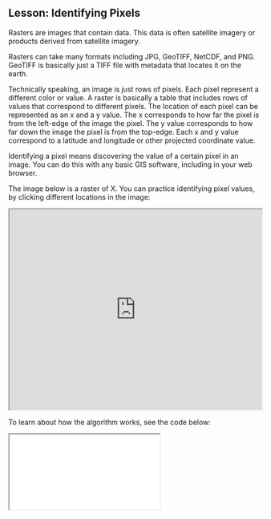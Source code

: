 
## Lesson: Identifying Pixels

Rasters are images that contain data.  This data is often satellite imagery or products derived from satellite imagery.

Rasters can take many formats including JPG, GeoTIFF, NetCDF, and PNG.  GeoTIFF is basically just a TIFF file with metadata that locates it on the earth.

Technically speaking, an image is just rows of pixels.  Each pixel represent a different color or value.  A raster is basically a table that includes rows of values that correspond to different pixels.  The location of each pixel can be represented as an x and a y value.  The x corresponds to how far the pixel is from the left-edge of the image the pixel.  The y value corresponds to how far down the image the pixel is from the top-edge.  Each x and y value correspond to a latitude and longitude or other projected coordinate value.

Identifying a pixel means discovering the value of a certain pixel in an image.  You can do this with any basic GIS software, including in your web browser.

The image below is a raster of X.  You can practice identifying pixel values, by clicking different locations in the image:
<iframe src="https://app.geotiff.io?url=https://s3.amazonaws.com/geotiff.io/PuertoRicoTropicalFruit.tiff" style="height: 400px; width: 100%"></iframe>

To learn about how the algorithm works, see the code below:
<iframe src="embed_code?url=https://github.com/GeoTIFF/geoblaze/blob/master/src/identify/identify.module.js"></iframe>
